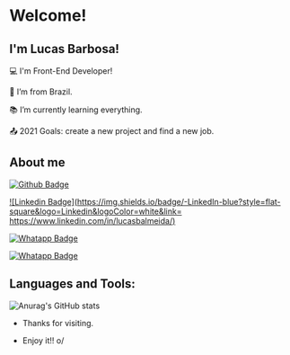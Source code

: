 # Welcome!

## I'm Lucas Barbosa!

:computer: I'm Front-End Developer!

:house_with_garden:  I’m from Brazil.

:books:  I’m currently learning everything.

:outbox_tray: 2021 Goals: create a new project and find a new job.

## About me

[![Github Badge](https://img.shields.io/badge/-Github-000?style=flat-square&logo=Github&logoColor=white&link=https://github.com/LucasBarbosaAlmeida)](https://github.com/LucasBarbosaAlmeida)

[![Linkedin Badge](https://img.shields.io/badge/-LinkedIn-blue?style=flat-square&logo=Linkedin&logoColor=white&link= https://www.linkedin.com/in/lucasbalmeida/)](https://www.linkedin.com/in/lucasbalmeida/)

[![Whatapp Badge](https://img.shields.io/badge/WhatsApp-25D366?style=for-the-badge&logo=whatsapp&logoColor=white)](https://www.linkedin.com/in/lucasbalmeida/)

[![Whatapp Badge](https://img.shields.io/badge/Gmail-D14836?style=for-the-badge&logo=gmail&logoColor=white)](https://www.linkedin.com/in/lucasbalmeida/)

## Languages and Tools:

![Anurag's GitHub stats](https://github-readme-stats.vercel.app/api?username=LucasBarbosaAlmeida&show_icons=true&theme=radical)
 

- Thanks for visiting.

- Enjoy it!! o/

